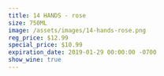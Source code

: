 ```yaml
---
title: 14 HANDS - rose
size: 750ML
image: /assets/images/14-hands-rose.png
reg_price: $12.99
special_price: $10.99
expiration_date: 2019-01-29 00:00:00 -0700
show_wine: true
---
```


